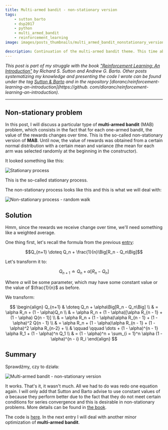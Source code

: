 ```yaml
---
title: Multi-armed bandit - non-stationary version
tags:
    - sutton_barto
    - dsp2017
    - python
    - multi_armed_bandit
    - reinforcement_learning
image: images/posts_thumbnails/multi_armed_bandit_nonstationary_version.png

description: Continuation of the multi-armed bandit theme. This time about how to deal with non-stationary versions of this problem.
---
```

*This post is part of my struggle with the book ["Reinforcement Learning: An Introduction"](http://incompleteideas.net/sutton/book/the-book-2nd.html) by Richard S. Sutton and Andrew G. Barto. Other posts systematizing my knowledge and presenting the code I wrote can be found under the tag [Sutton & Barto](/tags/sutton-and-barto) and in the repository [dloranc/reinforcement-learning-an-introduction](https://github. com/dloranc/reinforcement-learning-an-introduction).*

---

## Non-stationary problem
In this post, I will discuss a particular type of **multi-armed bandit** (MAB) problem, which consists in the fact that for each one-armed bandit, the value of the rewards changes over time. This is the so-called non-stationary version of **MAB**. Until now, the value of rewards was obtained from a certain normal distribution with a certain mean and variance (the mean for each arm was selected randomly at the beginning in the constructor).

<!-- truncate -->

It looked something like this:

![Stationary process](/images/posts/multi_armed_bandit_nonstationary_version/process_stationary.png)

This is the so-called stationary process.

The non-stationary process looks like this and this is what we will deal with:

![Non-stationary process - random walk](/images/posts/multi_armed_bandit_nonstationary_version/process_nonstationary.png)

## Solution

Hmm, since the rewards we receive change over time, we'll need something like a weighted average.

One thing first, let's recall the formula from the previous [entry](/2017/05/01/multi-armed-bandit-simple-optimization):

$$Q_{n+1} \doteq Q_n + \frac{1}{n}\Big[R_n - Q_n\Big]$$

Let's transform it to:

$$Q_{n+1} \doteq Q_n + \alpha\Big[R_n - Q_n\Big]$$

Where $\alpha$ will be some parameter, which may have some constant value or the value of $\frac{1}{n}$ as before.

We transform:

$$
\begin{align} Q_{n+1} & \doteq Q_n + \alpha\Big[R_n - Q_n\Big] \\
& = \alpha R_n + (1 - \alpha)Q_n \\
& = \alpha R_n + (1 - \alpha)[\alpha R_{n - 1} + (1 - \alpha) Q{n - 1}] \\
& = \alpha R_n + (1 - \alpha)\alpha R_{n - 1} + (1 - \alpha)^2 Q{n - 1} \\
& = \alpha R_n + (1 - \alpha)\alpha R_{n - 1} + (1 - \alpha)^2 \alpha R_{n-2} + \\
& \qquad \qquad \dots + (1 - \alpha)^{n - 1} \alpha R_1 + (1 - \alpha)^n Q_1 \\
& = (1 - \alpha)^n + \sum_{i = 1}^n \alpha (1 - \alpha)^{n - i} R_i
\end{align}
$$

## Summary

Sprawdźmy, czy to działa:

![Multi-armed bandit - non-stationary version](/images/posts/multi_armed_bandit_nonstationary_version/rewards.png)

It works. That's it, it wasn't much. All we had to do was redo one equation again. I will only add that Sutton and Barto advise to use constant values ​​of $\alpha$ because they perform better due to the fact that they do not meet certain conditions for series convergence and this is desirable in non-stationary problems. More details can be found in [the book](http://incompleteideas.net/sutton/book/the-book.html).

The code is [here](https://github.com/dloranc/reinforcement-learning-an-introduction/blob/master/01_multi_arm_bandits/03_nonstationary.py). In the next entry I will deal with another minor optimization of **multi-armed bandit**.
